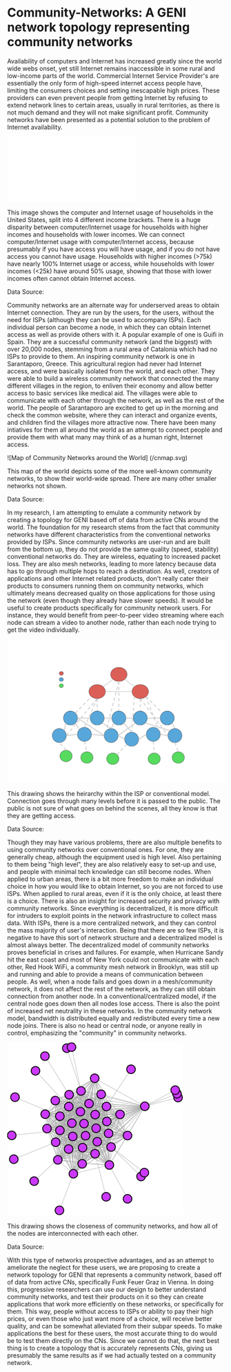 # Community-Networks: A GENI network topology representing community networks

Availability of computers and Internet has increased greatly since the world wide webs onset, yet still Internet remains inaccessible in some rural and low-income parts of the world. Commercial Internet Service Provider's are essentially the only form of high-speed internet access people have, limiting the consumers choices and setting inescapable high prices. These providers can even prevent people from getting Internet by refusing to extend network lines to certain areas, usually in rural territories, as there is not much demand and they will not make significant profit. Community networks have been presented as a potential solution to the problem of Internet availability.

![Internet Use by Income](/internet-use-by-income.pdf)

This image shows the computer and Internet usage of households in the United States, split into 4 different income brackets. There is a huge disparity between computer/Internet usage for households with higher incomes and households with lower incomes. We can connect computer/Internet usage with computer/Internet access, because presumably if you have access you will have usage, and if you do not have access you cannot have usage. Households with higher incomes (>75k) have nearly 100% Internet usage or access, while households with lower incomes (<25k) have around 50% usage, showing that those with lower incomes often cannot obtain Internet access.

Data Source:

Community networks are an alternate way for underserved areas to obtain Internet connection. They are run by the users, for the users, without the need for ISPs (although they can be used to accompany ISPs). Each individual person can become a node, in which they can obtain Internet access as well as provide others with it. A popular example of one is Guifi in Spain. They are a successful community network (and the biggest) with over 20,000 nodes, stemming from a rural area of Catalonia which had no ISPs to provide to them. An inspiring community network is one in Sarantaporo, Greece. This agricultural region had never had Internet access, and were basically isolated from the world, and each other. They were able to build a wireless community network that connected the many different villages in the region, to enliven their economy and allow better access to basic services like medical aid. The villages were able to communicate with each other through the network, as well as the rest of the world. The people of Sarantaporo are excited to get up in the morning and check the common website, where they can interact and organize events, and children find the villages more attractive now. There have been many intiatives for them all around the world as an attempt to connect people and provide them with what many may think of as a human right, Internet access.

![Map of Community Networks around the World] (/cnmap.svg)

This map of the world depicts some of the more well-known community networks, to show their world-wide spread. There are many other smaller networks not shown.

Data Source:

In my research, I am attempting to emulate a community network by creating a topology for GENI based off of data from active CNs around the world. The foundation for my research stems from the fact that community networks have different characteristics from the conventional networks provided by ISPs. Since community networks are user-run and are built from the bottom up, they do not provide the same quality (speed, stability) conventional networks do. They are wireless, equating to increased packet loss. They are also mesh networks, leading to more latency because data has to go through multiple hops to reach a destination. As well, creators of applications and other Internet related products, don't really cater their products to consumers running them on community networks, which ultimately means decreased quality on those applications for those using the network (even though they already have slower speeds). It would be useful to create products specifically for community network users. For instance, they would benefit from peer-to-peer video streaming where each node can stream a video to another node, rather than each node trying to get the video individually.

![A Conventional Network](/new_view.svg)

This drawing shows the heirarchy within the ISP or conventional model. Connection goes through many levels before it is passed to the public. The public is not sure of what goes on behind the scenes, all they know is that they are getting access.

Data Source:

Though they may have various problems, there are also multiple benefits to using community networks over conventional ones. For one, they are generally cheap, although the equipment used is high level. Also pertaining to them being "high level", they are also relatively easy to set-up and use, and people with minimal tech knowledge can still become nodes. When applied to urban areas, there is a bit more freedom to make an individual choice in how you would like to obtain Internet, so you are not forced to use ISPs. When applied to rural areas, even if it is the only choice, at least there is a choice. There is also an insight for increased security and privacy with community networks. Since everything is decentralized, it is more difficult for intruders to exploit points in the network infrastructure to collect mass data. With ISPs, there is a more centralized network, and they can control the mass majority of user's interaction. Being that there are so few ISPs, it is negative to have this sort of network structure and a decentralized model is almost always better. The decentralized model of community networks proves beneficial in crises and failures. For example, when Hurricane Sandy hit the east coast and most of New York could not communicate with each other, Red Hook WiFi, a community mesh network in Brooklyn, was still up and running and able to provide a means of communication between people. As well, when a node fails and goes down in a mesh/community network, it does not affect the rest of the network, as they can still obtain connection from another node. In a conventional/centralized model, if the central node goes down then all nodes lose access. There is also the point of increased net neutrality in these networks. In the community network model, bandwidth is distributed equally and redistributed every time a new node joins. There is also no head or central node, or anyone really in control, emphasizing the "community" in community networks.

![Community Networks](/cluster_sm.svg)

This drawing shows the closeness of community networks, and how all of the nodes are interconnected with each other.

Data Source:



With this type of networks prospective advantages, and as an attempt to ameliorate the neglect for these users, we are proposing to create a network topology for GENI that represents a community network, based off of data from active CNs, specifically Funk Feuer Graz in Vienna. In doing this, progressive researchers can use our design to better understand community networks, and test their products on it so they can create applications that work more efficiently on these networks, or specifically for them. This way, people without access to ISPs or ability to pay their high prices, or even those who just want more of a choice, will receive better quality, and can be somewhat alleviated from their subpar speeds. To make applications the best for these users, the most accurate thing to do would be to test them directly on the CNs. Since we cannot do that, the next best thing is to create a topology that is accurately represents CNs, giving us presumably the same results as if we had actually tested on a community network.
